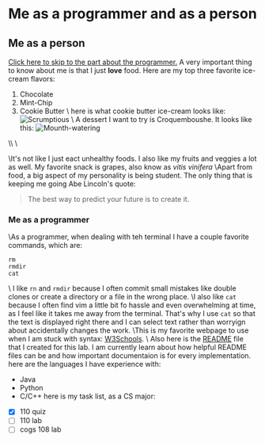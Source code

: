 # Me as a programmer and as a person
## Me as a person
[Click here to skip to the part about the programmer.](#me-as-a-programmer)
A very important thing to know about me is that I just **love** food.
Here are my top three favorite ice-cream flavors:
1. Chocolate
2. Mint-Chip
3. Cookie Butter
\\ here is what cookie butter ice-cream looks like:
![Scrumptious](https://barefeetinthekitchen.com/wp-content/uploads/2024/02/Cookie-Butter-Ice-Cream-BFK-11-1-of-1.jpg)
\\ A dessert I want to try is Croquemboushe. It looks like this:
![Mounth-watering](https://encrypted-tbn0.gstatic.com/images?q=tbn:ANd9GcRSC4QpDGCWsJtCH5p-jojeXYWo_ca3_yN9NA&s)

\\\\
\\

\\It's not like I just eact unhealthy foods. I also like my fruits and veggies a lot as well. My favorite snack is grapes, also know as *vitis vinifera*
\\Apart from food, a big aspect of my personality is being student. The only thing that is keeping me going Abe Lincoln's quote: 
> The best way to predict your future is to create it.

### Me as a programmer
\\As a programmer, when dealing with teh terminal I have a couple favorite commands, which are:
```
rm
rmdir
cat
```
\\ I like ```rn``` and ```rmdir``` because I often commit small mistakes like double clones or create a directory or a file in the wrong place. 
\\I also like ```cat``` because I often find vim a little bit fo hassle and even overwhelming at time, as I feel like it takes me away from the terminal. That's why I use ```cat``` so that the text is displayed right there and I can select text rather than worryign about accidentally changes the work.
\\This is my favorite webpage to use when I am stuck with syntax: [W3Schools](https://www.w3schools.com/java/java_arraylist.asp).
\\ Also here is the [README](cse110Lab1/README.md) file that I created for this lab. I am currently learn about how helpful README files can be and how important documentaion is for every implementation.
here are the languages I have experience with:
- Java
- Python
- C/C++
here is my task list, as a CS major:
- [x] 110 quiz
- [ ] 110 lab
- [ ] cogs 108 lab
